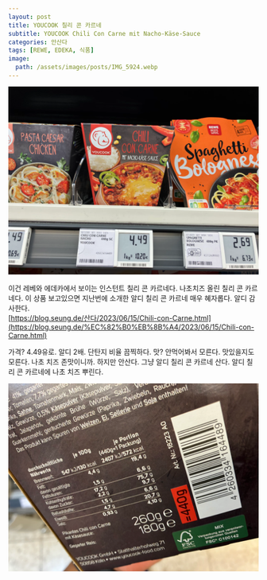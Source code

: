 ```yaml
---
layout: post
title: YOUCOOK 칠리 콘 카르네
subtitle: YOUCOOK Chili Con Carne mit Nacho-Käse-Sauce
categories: 안산다
tags: [REWE, EDEKA, 식품]
image:
  path: /assets/images/posts/IMG_5924.webp
---
```


![](/assets/images/posts/IMG_5924.webp)

이건 레베와 에데카에서 보이는 인스턴트 칠리 콘 카르네다. 나초치즈 올린 칠리 콘 카르네다. 이 상품 보고있으면 지난번에 소개한 알디 칠리 콘 카르네 매우 혜자롭다. 알디 감사한다.\
[https://blog.seung.de/산다/2023/06/15/Chili-con-Carne.html](https://blog.seung.de/%EC%82%B0%EB%8B%A4/2023/06/15/Chili-con-Carne.html)

가격? 4.49유로. 알디 2배. 단탄지 비율 끔찍하다. 맛? 안먹어봐서 모른다. 맛있을지도 모른다. 나초 치즈 존맛이니까. 하지만 안산다. 그냥 알디 칠리 콘 카르네 산다. 알디 칠리 콘 카르네에 나초 치즈 뿌린다.

![](/assets/images/posts/IMG_5922.webp)
